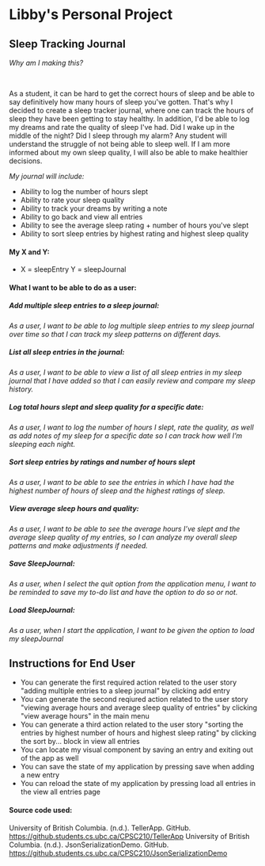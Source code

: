 # Libby's Personal Project

## Sleep Tracking Journal 

*Why am I making this?*

<br>

As a student, it can be hard to get the correct hours of sleep and be able to say definitively how many hours of sleep you've gotten.
That's why I decided to create a sleep tracker journal, where one can track the hours of sleep they have been getting to stay healthy. 
In addition, I'd be able to log my dreams and rate the quality of sleep I've had. Did I wake up in the middle of the night? Did I sleep through my alarm? Any student will understand the struggle of not being able to sleep well. If I am more informed about my own sleep quality, I will also be able to make healthier decisions. 

*My journal will include:*
- Ability to log the number of hours slept
- Ability to rate your sleep quality
- Ability to track your dreams by writing a note  
- Ability to go back and view all entries
- Ability to see the average sleep rating + number of hours you've slept
- Ability to sort sleep entries by highest rating and highest sleep quality

#### My X and Y: 
- X = sleepEntry Y = sleepJournal

#### What I want to be able to do as a user:

##### Add multiple sleep entries to a sleep journal:
*As a user, I want to be able to log multiple sleep entries to my sleep journal over time so that I can track my sleep patterns on different days.*

##### List all sleep entries in the journal:
*As a user, I want to be able to view a list of all sleep entries in my sleep journal that I have added so that I can easily review and compare my sleep history.*

##### Log total hours slept and sleep quality for a specific date:
*As a user, I want to log the number of hours I slept, rate the quality, as well as add notes of my sleep for a specific date so I can track how well I’m sleeping each night.*

##### Sort sleep entries by ratings and number of hours slept 
*As a user, I want to be able to see the entries in which I have had the highest number of hours of sleep and the highest ratings of sleep.*

##### View average sleep hours and quality:
*As a user, I want to be able to see the average hours I’ve slept and the average sleep quality of my entries, so I can analyze my overall sleep patterns and make adjustments if needed.*

##### Save SleepJournal:
*As a user, when I select the quit option from the application menu, I want to be reminded to save my to-do list and have the option to do so or not.*

##### Load SleepJournal:
*As a user, when I start the application, I want to be given the option to load my sleepJournal*

## Instructions for End User

- You can generate the first required action related to the user story "adding multiple entries to a sleep journal" by clicking add entry
- You can generate the second reqiured action related to the user story "viewing average hours and average sleep quality of entries" by clicking "view average hours" in the main menu
- You can generate a third action related to the user story "sorting the entries by highest number of hours and highest sleep rating" by clicking the sort by... block in view all entries 
- You can locate my visual component by saving an entry and exiting out of the app as well
- You can save the state of my application by pressing save when adding a new entry
- You can reload the state of my application by pressing load all entries in the view all entries page 

#### Source code used: 
University of British Columbia. (n.d.). TellerApp. GitHub. https://github.students.cs.ubc.ca/CPSC210/TellerApp
University of British Columbia. (n.d.). JsonSerializationDemo. GitHub. https://github.students.cs.ubc.ca/CPSC210/JsonSerializationDemo
